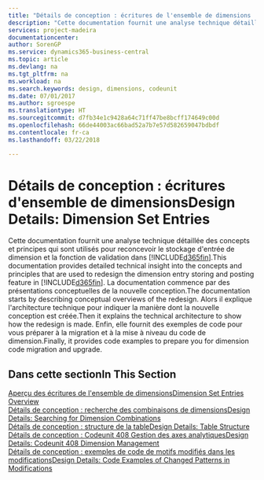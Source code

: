 ```yaml
---
title: "Détails de conception : écritures de l'ensemble de dimensions | Microsoft Docs"
description: "Cette documentation fournit une analyse technique détaillée des concepts et principes qui sont utilisés pour reconcevoir la fonction de stockage et de report d'écritures de dimension."
services: project-madeira
documentationcenter: 
author: SorenGP
ms.service: dynamics365-business-central
ms.topic: article
ms.devlang: na
ms.tgt_pltfrm: na
ms.workload: na
ms.search.keywords: design, dimensions, codeunit
ms.date: 07/01/2017
ms.author: sgroespe
ms.translationtype: HT
ms.sourcegitcommit: d7fb34e1c9428a64c71ff47be8bcff174649c00d
ms.openlocfilehash: 66de44003ac66bad52a7b7e57d582659047bdbdf
ms.contentlocale: fr-ca
ms.lasthandoff: 03/22/2018

---
```

# <a name="design-details-dimension-set-entries"></a><span data-ttu-id="c839e-103">Détails de conception : écritures d'ensemble de dimensions</span><span class="sxs-lookup"><span data-stu-id="c839e-103">Design Details: Dimension Set Entries</span></span>
<span data-ttu-id="c839e-104">Cette documentation fournit une analyse technique détaillée des concepts et principes qui sont utilisés pour reconcevoir le stockage d'entrée de dimension et la fonction de validation dans [!INCLUDE[d365fin](includes/d365fin_md.md)].</span><span class="sxs-lookup"><span data-stu-id="c839e-104">This documentation provides detailed technical insight into the concepts and principles that are used to redesign the dimension entry storing and posting feature in [!INCLUDE[d365fin](includes/d365fin_md.md)].</span></span> <span data-ttu-id="c839e-105">La documentation commence par des présentations conceptuelles de la nouvelle conception.</span><span class="sxs-lookup"><span data-stu-id="c839e-105">The documentation starts by describing conceptual overviews of the redesign.</span></span> <span data-ttu-id="c839e-106">Alors il explique l'architecture technique pour indiquer la manière dont la nouvelle conception est créée.</span><span class="sxs-lookup"><span data-stu-id="c839e-106">Then it explains the technical architecture to show how the redesign is made.</span></span> <span data-ttu-id="c839e-107">Enfin, elle fournit des exemples de code pour vous préparer à la migration et à la mise à niveau du code de dimension.</span><span class="sxs-lookup"><span data-stu-id="c839e-107">Finally, it provides code examples to prepare you for dimension code migration and upgrade.</span></span>  

## <a name="in-this-section"></a><span data-ttu-id="c839e-108">Dans cette section</span><span class="sxs-lookup"><span data-stu-id="c839e-108">In This Section</span></span>  
[<span data-ttu-id="c839e-109">Aperçu des écritures de l'ensemble de dimensions</span><span class="sxs-lookup"><span data-stu-id="c839e-109">Dimension Set Entries Overview</span></span>](design-details-dimension-set-entries-overview.md)  
[<span data-ttu-id="c839e-110">Détails de conception : recherche des combinaisons de dimensions</span><span class="sxs-lookup"><span data-stu-id="c839e-110">Design Details: Searching for Dimension Combinations</span></span>](design-details-searching-for-dimension-combinations.md)  
[<span data-ttu-id="c839e-111">Détails de conception : structure de la table</span><span class="sxs-lookup"><span data-stu-id="c839e-111">Design Details: Table Structure</span></span>](design-details-table-structure.md)  
[<span data-ttu-id="c839e-112">Détails de conception : Codeunit 408 Gestion des axes analytiques</span><span class="sxs-lookup"><span data-stu-id="c839e-112">Design Details: Codeunit 408 Dimension Management</span></span>](design-details-codeunit-408-dimension-management.md)  
[<span data-ttu-id="c839e-113">Détails de conception : exemples de code de motifs modifiés dans les modifications</span><span class="sxs-lookup"><span data-stu-id="c839e-113">Design Details: Code Examples of Changed Patterns in Modifications</span></span>](design-details-code-examples-of-changed-patterns-in-modifications.md)

